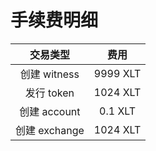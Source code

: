 手续费明细
===
 | 交易类型 | 费用 |
 | :---: | :---: |  
 | 创建 witness | 9999 XLT |
 | 发行 token | 1024 XLT |
 | 创建 account | 0.1 XLT |
 | 创建 exchange | 1024 XLT |
 
